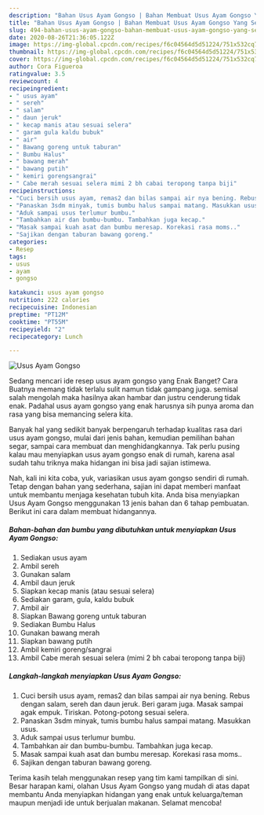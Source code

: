 ```yaml
---
description: "Bahan Usus Ayam Gongso | Bahan Membuat Usus Ayam Gongso Yang Sedap"
title: "Bahan Usus Ayam Gongso | Bahan Membuat Usus Ayam Gongso Yang Sedap"
slug: 494-bahan-usus-ayam-gongso-bahan-membuat-usus-ayam-gongso-yang-sedap
date: 2020-08-26T21:36:05.122Z
image: https://img-global.cpcdn.com/recipes/f6c04564d5d51224/751x532cq70/usus-ayam-gongso-foto-resep-utama.jpg
thumbnail: https://img-global.cpcdn.com/recipes/f6c04564d5d51224/751x532cq70/usus-ayam-gongso-foto-resep-utama.jpg
cover: https://img-global.cpcdn.com/recipes/f6c04564d5d51224/751x532cq70/usus-ayam-gongso-foto-resep-utama.jpg
author: Cora Figueroa
ratingvalue: 3.5
reviewcount: 4
recipeingredient:
- " usus ayam"
- " sereh"
- " salam"
- " daun jeruk"
- " kecap manis atau sesuai selera"
- " garam gula kaldu bubuk"
- " air"
- " Bawang goreng untuk taburan"
- " Bumbu Halus"
- " bawang merah"
- " bawang putih"
- " kemiri gorengsangrai"
- " Cabe merah sesuai selera mimi 2 bh cabai teropong tanpa biji"
recipeinstructions:
- "Cuci bersih usus ayam, remas2 dan bilas sampai air nya bening. Rebus dengan salam, sereh dan daun jeruk. Beri garam juga. Masak sampai agak empuk. Tiriskan. Potong-potong sesuai selera."
- "Panaskan 3sdm minyak, tumis bumbu halus sampai matang. Masukkan usus."
- "Aduk sampai usus terlumur bumbu."
- "Tambahkan air dan bumbu-bumbu. Tambahkan juga kecap."
- "Masak sampai kuah asat dan bumbu meresap. Korekasi rasa moms.."
- "Sajikan dengan taburan bawang goreng."
categories:
- Resep
tags:
- usus
- ayam
- gongso

katakunci: usus ayam gongso 
nutrition: 222 calories
recipecuisine: Indonesian
preptime: "PT12M"
cooktime: "PT55M"
recipeyield: "2"
recipecategory: Lunch

---
```



![Usus Ayam Gongso](https://img-global.cpcdn.com/recipes/f6c04564d5d51224/751x532cq70/usus-ayam-gongso-foto-resep-utama.jpg)

Sedang mencari ide resep usus ayam gongso yang Enak Banget? Cara Buatnya memang tidak terlalu sulit namun tidak gampang juga. semisal salah mengolah maka hasilnya akan hambar dan justru cenderung tidak enak. Padahal usus ayam gongso yang enak harusnya sih punya aroma dan rasa yang bisa memancing selera kita.

Banyak hal yang sedikit banyak berpengaruh terhadap kualitas rasa dari usus ayam gongso, mulai dari jenis bahan, kemudian pemilihan bahan segar, sampai cara membuat dan menghidangkannya. Tak perlu pusing kalau mau menyiapkan usus ayam gongso enak di rumah, karena asal sudah tahu triknya maka hidangan ini bisa jadi sajian istimewa.




Nah, kali ini kita coba, yuk, variasikan usus ayam gongso sendiri di rumah. Tetap dengan bahan yang sederhana, sajian ini dapat memberi manfaat untuk membantu menjaga kesehatan tubuh kita. Anda bisa menyiapkan Usus Ayam Gongso menggunakan 13 jenis bahan dan 6 tahap pembuatan. Berikut ini cara dalam membuat hidangannya.

<!--inarticleads1-->

##### Bahan-bahan dan bumbu yang dibutuhkan untuk menyiapkan Usus Ayam Gongso:

1. Sediakan  usus ayam
1. Ambil  sereh
1. Gunakan  salam
1. Ambil  daun jeruk
1. Siapkan  kecap manis (atau sesuai selera)
1. Sediakan  garam, gula, kaldu bubuk
1. Ambil  air
1. Siapkan  Bawang goreng untuk taburan
1. Sediakan  Bumbu Halus
1. Gunakan  bawang merah
1. Siapkan  bawang putih
1. Ambil  kemiri goreng/sangrai
1. Ambil  Cabe merah sesuai selera (mimi 2 bh cabai teropong tanpa biji)




<!--inarticleads2-->

##### Langkah-langkah menyiapkan Usus Ayam Gongso:

1. Cuci bersih usus ayam, remas2 dan bilas sampai air nya bening. Rebus dengan salam, sereh dan daun jeruk. Beri garam juga. Masak sampai agak empuk. Tiriskan. Potong-potong sesuai selera.
1. Panaskan 3sdm minyak, tumis bumbu halus sampai matang. Masukkan usus.
1. Aduk sampai usus terlumur bumbu.
1. Tambahkan air dan bumbu-bumbu. Tambahkan juga kecap.
1. Masak sampai kuah asat dan bumbu meresap. Korekasi rasa moms..
1. Sajikan dengan taburan bawang goreng.




Terima kasih telah menggunakan resep yang tim kami tampilkan di sini. Besar harapan kami, olahan Usus Ayam Gongso yang mudah di atas dapat membantu Anda menyiapkan hidangan yang enak untuk keluarga/teman maupun menjadi ide untuk berjualan makanan. Selamat mencoba!

